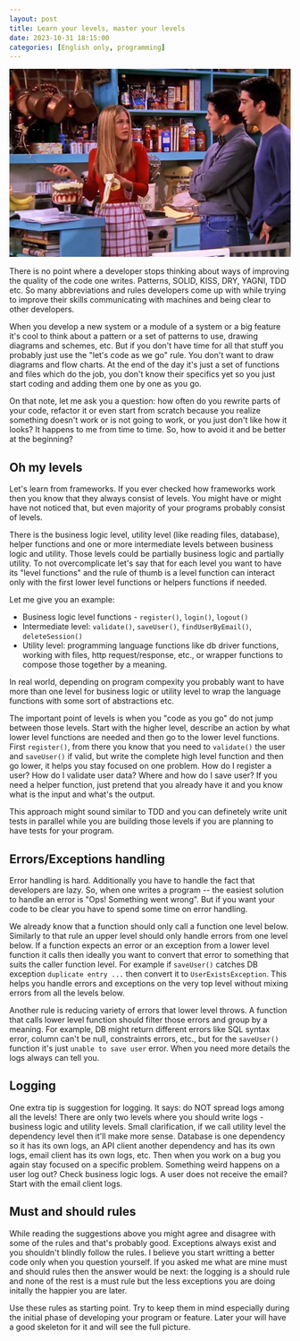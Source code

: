 ```yaml
---
layout: post
title: Learn your levels, master your levels
date: 2023-10-31 18:15:00
categories: [English only, programming]
---
```


![English trifle](/assets/img/master-levels-thumbnail.jpg)

There is no point where a developer stops thinking about ways of improving the quality of the code one writes. Patterns, SOLID, KISS, DRY, YAGNI, TDD etc. So many abbreviations and rules developers come up with while trying to improve their skills communicating with machines and being clear to other developers.

When you develop a new system or a module of a system or a big feature it's cool to think about a pattern or a set of patterns to use, drawing diagrams and schemes, etc. But if you don't have time for all that stuff you probably just use the "let's code as we go" rule. You don't want to draw diagrams and flow charts. At the end of the day it's just a set of functions and files which do the job, you don't know their specifics yet so you just start coding and adding them one by one as you go.

On that note, let me ask you a question: how often do you rewrite parts of your code, refactor it or even start from scratch because you realize something doesn't work or is not going to work, or you just don't like how it looks? It happens to me from time to time. So, how to avoid it and be better at the beginning? 

## Oh my levels

Let's learn from frameworks. If you ever checked how frameworks work then you know that they always consist of levels. You might have or might have not noticed that, but even majority of your programs probably consist of levels. 

There is the business logic level, utility level (like reading files, database), helper functions and one or more intermediate levels between business logic and utility. Those levels could be partially business logic and partially utility. To not overcomplicate let's say that for each level you want to have its "level functions" and the rule of thumb is a level function can interact only with the first lower level functions or helpers functions if needed.

Let me give you an example:

- Business logic level functions - `register()`, `login()`, `logout()`
- Intermediate level: `validate()`, `saveUser()`, `findUserByEmail()`, `deleteSession()`
- Utility level: programming language functions like db driver functions, working with files, http request/response, etc., or wrapper functions to compose those together by a meaning.

In real world, depending on program compexity you probably want to have more than one level for business logic or utility level to wrap the language functions with some sort of abstractions etc.

The important point of levels is when you "code as you go" do not jump between those levels. Start with the higher level, describe an action by what lower level functions are needed and then go to the lower level functions. First `register()`, from there you know that you need to `validate()` the user and `saveUser()` if valid, but write the complete high level function and then go lower, it helps you stay focused on one problem. How do I register a user? How do I validate user data? Where and how do I save user? If you need a helper function, just pretend that you already have it and you know what is the input and what's the output.

This approach might sound similar to TDD and you can definetely write unit tests in parallel while you are building those levels if you are planning to have tests for your program.

## Errors/Exceptions handling

Error handling is hard. Additionally you have to handle the fact that developers are lazy. So, when one writes a program -- the easiest solution to handle an error is "Ops! Something went wrong". But if you want your code to be clear you have to spend some time on error handling.  

We already know that a function should only call a function one level below. Similarly to that rule an upper level should only handle errors from one level below. If a function expects an error or an exception from a lower level function it calls then ideally you want to convert that error to something that suits the caller function level. For example if `saveUser()` catches DB exception `duplicate entry ...` then convert it to `UserExistsException`. This helps you handle errors and exceptions on the very top level without mixing errors from all the levels below.

Another rule is reducing variety of errors that lower level throws. A function that calls lower level function should filter those errors and group by a meaning. For example, DB might return different errors like SQL syntax error, column can't be null, constraints errors, etc., but for the `saveUser()` function it's just `unable to save user` error. When you need more details the logs always can tell you.

## Logging

One extra tip is suggestion for logging. It says: do NOT spread logs among all the levels! There are only two levels where you should write logs - business logic and utility levels. Small clarification, if we call utility level the dependency level then it'll make more sense. Database is one dependency so it has its own logs, an API client another dependency and has its own logs, email client has its own logs, etc. Then when you work on a bug you again stay focused on a specific problem. Something weird happens on a user log out? Check business logic logs. A user does not receive the email? Start with the email client logs.

## Must and should rules

While reading the suggestions above you might agree and disagree with some of the rules and that's probably good. Exceptions always exist and you shouldn't blindly follow the rules. I believe you start writting a better code only when you question yourself. If you asked me what are mine must and should rules then the answer would be next: the logging is a should rule and none of the rest is a must rule but the less exceptions you are doing initally the happier you are later.

Use these rules as starting point. Try to keep them in mind especially during the initial phase of developing your program or feature. Later your will have a good skeleton for it and will see the full picture. 
